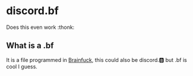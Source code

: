 # discord.bf
Does this even work :thonk:

## What is a .bf
It is a file programmed in [Brainfuck](https://esolangs.org/wiki/Brainfuck), this could also be discord.🅱 but .bf is cool I guess.
